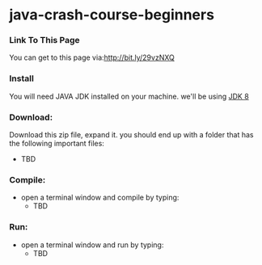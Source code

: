 # java-crash-course-beginners
### Link To This Page
You can get to this page via:http://bit.ly/29vzNXQ

### Install
You will need JAVA JDK installed on your machine.  we'll be using [JDK 8](http://www.oracle.com/technetwork/java/javase/downloads/jdk8-downloads-2133151.html)

### Download:
Download this zip file, expand it.  you should end up with a folder that has the following important files:
* TBD

### Compile:
* open a terminal window and compile by typing: 
    * TBD
### Run:
* open a terminal window and run by typing: 
    * TBD



